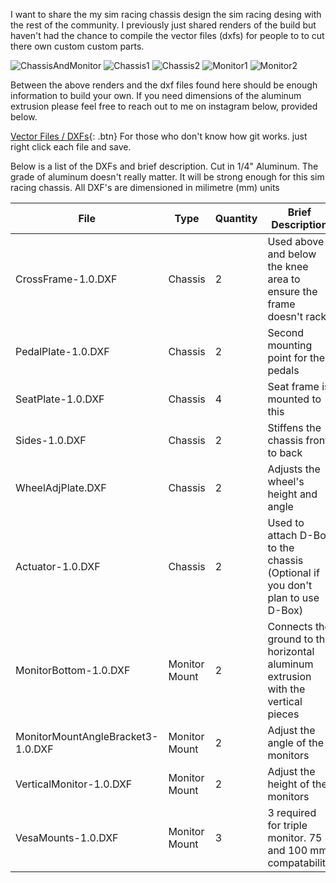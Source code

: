 I want to share the my sim racing chassis design the sim racing desing with the rest of the community. I previously just shared renders of the build but haven't had the chance to compile the vector files (dxfs) for people to to cut there own custom custom parts. 

![ChassisAndMonitor](../assets/images/ChassisRender.png)
![Chassis1](../assets/images/RacingRig5.png)
![Chassis2](../assets/images/RacingRig6.png)
![Monitor1](../assets/images/MonitorStand2.png)
![Monitor2](../assets/images/MonitorStand4.png)

Between the above renders and the dxf files found here should be enough information to build your own. If you need dimensions of the aluminum extrusion please feel free to reach out to me on instagram below, provided below. 

[Vector Files / DXFs](https://github.com/clvnng/SimRacing){: .btn}
For those who don't know how git works. just right click each file and save. 

Below is a list of the DXFs and brief description. Cut in 1/4" Aluminum. The grade of aluminum doesn't really matter. It will be strong enough for this sim racing chassis. All DXF's are dimensioned in milimetre (mm) units


| File | Type | Quantity | Brief Description |
|-------|--------|---------|---------|
| CrossFrame-1.0.DXF | Chassis | 2 | Used above and below the knee area to ensure the frame doesn't rack |
| PedalPlate-1.0.DXF | Chassis | 2 | Second mounting point for the pedals |
| SeatPlate-1.0.DXF | Chassis | 4 | Seat frame is mounted to this |
| Sides-1.0.DXF | Chassis | 2 | Stiffens the chassis front to back |
| WheelAdjPlate.DXF | Chassis | 2 | Adjusts the wheel's height and angle |
| Actuator-1.0.DXF | Chassis | 2 | Used to attach D-Box to the chassis (Optional if you don't plan to use D-Box)|
| MonitorBottom-1.0.DXF |Monitor Mount | 2 | Connects the ground to the horizontal aluminum extrusion with the vertical pieces |
| MonitorMountAngleBracket3-1.0.DXF| Monitor Mount | 2 | Adjust the angle of the monitors |
| VerticalMonitor-1.0.DXF | Monitor Mount | 2 | Adjust the height of the monitors |
| VesaMounts-1.0.DXF | Monitor Mount | 3 | 3 required for triple monitor. 75 and 100 mm compatability  |

